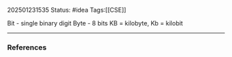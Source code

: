 202501231535
Status: #idea
Tags:[[CSE]]

Bit - single binary digit
Byte - 8 bits
KB = kilobyte, Kb = kilobit


---
### References






